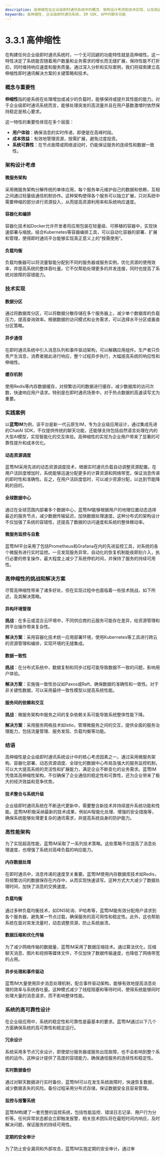 ```yaml
---
description: 高伸缩性在企业级即时通讯系统中的概念、架构设计考虑和技术实现，以及挑战和解决方案的讨论。
keywords: 高伸缩性, 企业级即时通讯系统, IM SDK, APP内聊天功能
---
```

# 3.3.1 高伸缩性

在构建任何企业级即时通讯系统时，一个无可回避的功能特性就是高伸缩性。这一特性决定了系统能否随着用户数量和业务需求的增长而无缝扩展，保持性能不打折扣，同时维持响应速度和服务质量。通过深入分析和实际案例，我们将探索建立高伸缩性即时通讯解决方案的关键策略和技术。

### 概念与重要性

**伸缩性**指的是系统在处理增加或减少的负载时，能够保持或提升其性能的能力。对于企业级即时通讯系统而言，能够处理突发的高流量并且在用户基数激增时依然保持稳定是核心要求。

这一特性的重要性体现在多个层面：
- **用户体验**：确保消息的实时传递，即便是在高峰时段。
- **成本效益**：有效地管理资源，按需扩展，避免过度投资。
- **系统可靠性**：在节点故障或网络波动时，仍能保证服务的连续性和数据一致性。

### 架构设计考虑

#### 微服务架构

采用微服务架构分解传统的单体应用，每个服务单元维护自己的数据和依赖，互相之间通过轻量级通信机制协作。这种架构使得各个服务可以独立扩展，只对系统中需要伸缩的部分进行资源投入，从而提高资源利用率和系统响应速度。

#### 容器化和编排

容器化技术如Docker允许开发者将应用包装在轻量级、可移植的容器中，实现快速部署与缩放。结合Kubernetes等容器编排工具，可以自动化容器的部署、扩展和管理，使得即时通讯平台能够实现真正意义上的“按需使用”。

#### 负载均衡

负载均衡器可以将流量智能分配到不同的服务器或服务实例，优化资源的使用效率，并提高系统的整体吞吐量。它不仅帮助处理更多的并发连接，同时也提高了系统对故障的容错能力。

### 技术实现

#### 数据分区

通过将数据库分区，可以将数据分散存储在多个服务器上，减少单个数据库的负载压力，提高查询效率。根据数据的访问模式和业务需求，可以选择水平分区或垂直分区策略。

#### 异步通信

在即时通讯系统中引入消息队列和事件驱动架构，可以解耦应用组件。生产者只负责产生消息，消费者据此进行响应，整个过程异步执行，大幅提高系统的响应性和伸缩性。

#### 缓存机制

使用Redis等内存数据缓存，对频繁访问的数据进行缓存，减少数据库的访问次数，快速响应用户请求。特别是在即时通讯场景中，对于热点数据的高速读写尤为重要。

### 实践案例

以**蓝莺IM**为例，该平台是新一代云原生IM，专为企业级应用设计，通过集成先进的ChatAI SDK，不仅提供传统的聊天功能，还能够支持包括自然语言处理在内的大型AI模型，实现智能化的交互体验。高伸缩性的实现为企业用户带来了显著的可靠性提升和成本优化。

#### **动态资源调度**

蓝莺IM采用先进的动态资源调度技术，根据实时通讯负载自动调整资源配置。在用户活跃度增加时，系统能够迅速分配更多的计算资源和网络带宽，保证消息传递的即时性和准确性。反之，在用户活跃度低时，可以减少资源分配，以达到节能降耗的目的。

#### **全球数据中心**

通过在全球范围内部署多个数据中心，蓝莺IM能够根据用户的地理位置动态选择最近的服务节点，减少数据传输延迟，加快数据处理速度。这种分布式的架构设计不仅加强了系统的容错性，还提高了数据的访问速度和系统的整体稼动率。

#### **微服务监控与自愈**

蓝莺IM平台采用了包括Prometheus和Grafana在内的先进监控工具，对系统的各个微服务进行实时监控。一旦发现服务异常，自动化的恢复机制能夜即刻介入，执行必要的修复操作，最大程度上减少了系统停机时间，并保持了服务的持续可用性。

### 高伸缩性的挑战和解决方案

尽管高伸缩性带来了诸多好处，但在实现过程中也面临着一些技术挑战，如下所述，及其解决策略。

#### 异构环境管理

**挑战**：在多云或混合云环境中，不同供应商的云服务可能存在差异，给资源管理和跨平台操作带来复杂性。

**解决方案**：采用容器化技术统一应用部署环境，使用Kubernetes等工具进行跨云的资源管理和编排，实现环境的无缝集成。

#### 数据一致性

**挑战**：在分布式系统中，数据复制和同步过程可能导致数据不一致的问题，影响用户体验。

**解决方案**：实施强一致性协议如Paxos或Raft，确保数据的准确性和一致性。对于非关键性数据，可以采用最终一致性模型以提高系统性能。

#### 服务间的依赖和交互

**挑战**：微服务架构中服务之间的复杂依赖关系可能导致系统整体性能下降。

**解决方案**：采用服务网格技术如Istio，管理微服务之间的交互，提供全面的服务治理能力，包括流量管理、服务发现、负载均衡等功能。

### 结语

高伸缩性是企业级即时通讯系统设计中的核心考虑因素之一。通过采用微服务架构、容器化部署、动态资源调度、全球化的数据中心布局及强大的服务监控机制，可以大大提高系统的灵活性和扩展能力，满足企业不断变化的业务需求。蓝莺IM凭借其高伸缩性架构，不仅确保了企业通信的稳定性和可靠性，还为企业带来了极大的经济效益和竞争优势。

#### **技术整合与系统升级**

企业级即时通讯系统在不断迭代更新中，需要整合新技术并持续提升系统功能和性能。蓝莺IM积极采纳最新的技术成果，例如AI智能化处理、增强的安全措施等，确保系统能够处理更复杂的通讯需求，并提高系统自身的防护能力。

### 高性能架构

为了实现超高性能，蓝莺IM采取了一系列技术策略。这些策略不仅提高了消息处理速度，也增强了系统对高峰负载的响应能力。

#### **内存数据处理**

在即时通讯中，消息传递的速度至关重要。蓝莺IM使用内存数据库技术如Redis，将频繁访问的数据保存在内存中，从而实现快速读写。这种方式大大减少了数据处理时间，加快了消息的交换速度。

#### **负载均衡**

通过多种负载均衡技术，如DNS轮询、IP哈希等，蓝莺IM能有效分配用户请求到各个服务器，避免某一节点过载，确保服务的高可用性和稳定性。此外，这也帮助系统在面对突发流量时，动态调整资源，防止系统崩溃。

#### **数据压缩和优化传输**

为了减少网络传输的数据量，蓝莺IM采用了数据压缩技术。通过算法优化，压缩聊天消息、图片和视频等媒体文件，不仅加快了数据传输速度，也降低了网络带宽的占用。

#### **异步处理和事件驱动**

蓝莺IM大量使用异步消息处理机制，配合事件驱动架构，能够有效地提高消息处理的效率与系统吞吐量。这种模式减少了线程阻塞和等待时间，使得系统能够同时处理大量的消息请求，而不影响整体性能。

### 系统的高可靠性设计

在企业级应用中，系统的稳定性和可靠性是最基本的要求。蓝莺IM通过以下几个方面确保系统的高可靠性和稳定运行。

#### **冗余设计**

系统采用多节点冗余设计，即使部分服务器或服务出现故障，也不会影响到整个系统的运作。这种设计提供了高度的容错能力，确保通信服务的连续性和稳定性。

#### **实时数据备份**

通过对聊天数据进行实时备份，蓝莺IM可以在发生系统故障时，快速恢复数据，减少数据丢失的风险。备份过程采用分布式存储，保证数据安全且容易管理。

#### **监控与报警系统**

蓝莺IM构建了一套完整的监控系统，包括性能监控、错误日志记录、用户行为分析等。任何异常状态都会立即触发报警，相关技术团队将在最短时间内响应，及时解决问题，保证服务的持续可用性。

#### **定期的安全审计**

为了防止安全漏洞和外部攻击，蓝莺IM实施定期的安全审计。通过审